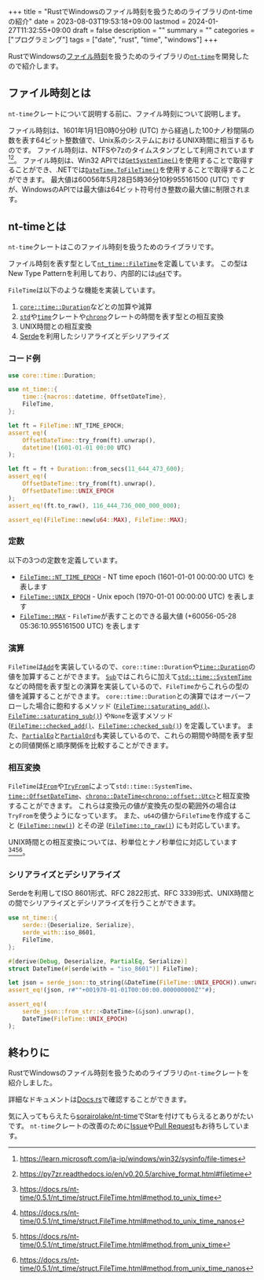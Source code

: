 +++
title = "RustでWindowsのファイル時刻を扱うためのライブラリのnt-timeの紹介"
date = 2023-08-03T19:53:18+09:00
lastmod = 2024-01-27T11:32:55+09:00
draft = false
description = ""
summary = ""
categories = ["プログラミング"]
tags = ["date", "rust", "time", "windows"]
+++

RustでWindowsの[ファイル時刻](https://learn.microsoft.com/ja-jp/windows/win32/sysinfo/file-times)を扱うためのライブラリの[`nt-time`](https://crates.io/crates/nt-time)を開発したので紹介します。

## ファイル時刻とは

`nt-time`クレートについて説明する前に、ファイル時刻について説明します。

ファイル時刻は、1601年1月1日0時0分0秒 (UTC) から経過した100ナノ秒間隔の数を表す64ビット整数値で、Unix系のシステムにおけるUNIX時間に相当するものです。
ファイル時刻は、NTFSや7zのタイムスタンプとして利用されています[^1][^2]。
ファイル時刻は、Win32 APIでは[`GetSystemTime()`](https://learn.microsoft.com/ja-jp/windows/win32/api/sysinfoapi/nf-sysinfoapi-getsystemtime)を使用することで取得することができ、.NETでは[`DateTime.ToFileTime()`](https://learn.microsoft.com/ja-jp/dotnet/api/system.datetime.tofiletime)を使用することで取得することができます。
最大値は60056年5月28日5時36分10秒955161500 (UTC) ですが、WindowsのAPIでは最大値は64ビット符号付き整数の最大値に制限されます。

## nt-timeとは

`nt-time`クレートはこのファイル時刻を扱うためのライブラリです。

ファイル時刻を表す型として[`nt_time::FileTime`](https://docs.rs/nt-time/0.5.1/nt_time/struct.FileTime.html)を定義しています。
この型はNew Type Patternを利用しており、内部的には[`u64`](https://doc.rust-lang.org/core/primitive.u64.html)です。

`FileTime`は以下のような機能を実装しています。

1. [`core::time::Duration`](https://doc.rust-lang.org/core/time/struct.Duration.html)などとの加算や減算
2. [`std`](https://doc.rust-lang.org/std/index.html)や[`time`](https://crates.io/crates/time)クレートや[`chrono`](https://crates.io/crates/chrono)クレートの時間を表す型との相互変換
3. UNIX時間との相互変換
4. [Serde](https://serde.rs/)を利用したシリアライズとデシリアライズ

### コード例

```rs
use core::time::Duration;

use nt_time::{
    time::{macros::datetime, OffsetDateTime},
    FileTime,
};

let ft = FileTime::NT_TIME_EPOCH;
assert_eq!(
    OffsetDateTime::try_from(ft).unwrap(),
    datetime!(1601-01-01 00:00 UTC)
);

let ft = ft + Duration::from_secs(11_644_473_600);
assert_eq!(
    OffsetDateTime::try_from(ft).unwrap(),
    OffsetDateTime::UNIX_EPOCH
);
assert_eq!(ft.to_raw(), 116_444_736_000_000_000);

assert_eq!(FileTime::new(u64::MAX), FileTime::MAX);
```

### 定数

以下の3つの定数を定義しています。

- [`FileTime::NT_TIME_EPOCH`](https://docs.rs/nt-time/0.5.1/nt_time/struct.FileTime.html#associatedconstant.NT_TIME_EPOCH) - NT time epoch (1601-01-01 00:00:00 UTC) を表します
- [`FileTime::UNIX_EPOCH`](https://docs.rs/nt-time/0.5.1/nt_time/struct.FileTime.html#associatedconstant.UNIX_EPOCH) - Unix epoch (1970-01-01 00:00:00 UTC) を表します
- [`FileTime::MAX`](https://docs.rs/nt-time/0.5.1/nt_time/struct.FileTime.html#associatedconstant.MAX) - `FileTime`が表すことのできる最大値 (+60056-05-28 05:36:10.955161500 UTC) を表します

### 演算

`FileTime`は[`Add`](https://doc.rust-lang.org/core/ops/trait.Add.html)を実装しているので、`core::time::Duration`や[`time::Duration`](https://docs.rs/time/0.3.23/time/struct.Duration.html)の値を加算することができます。
[`Sub`](https://doc.rust-lang.org/core/ops/trait.Sub.html)ではこれらに加えて[`std::time::SystemTime`](https://doc.rust-lang.org/std/time/struct.SystemTime.html)などの時間を表す型との演算を実装しているので、`FileTime`からこれらの型の値を減算することができます。
`core::time::Duration`との演算ではオーバーフローした場合に飽和するメソッド ([`FileTime::saturating_add()`](https://docs.rs/nt-time/0.5.1/nt_time/struct.FileTime.html#method.saturating_add)、[`FileTime::saturating_sub()`](https://docs.rs/nt-time/0.5.1/nt_time/struct.FileTime.html#method.saturating_sub)) や`None`を返すメソッド ([`FileTime::checked_add()`](https://docs.rs/nt-time/0.5.1/nt_time/struct.FileTime.html#method.checked_add)、[`FileTime::checked_sub()`](https://docs.rs/nt-time/0.5.1/nt_time/struct.FileTime.html#method.checked_sub)) を定義しています。
また、[`PartialEq`](https://doc.rust-lang.org/core/cmp/trait.PartialEq.html)と[`PartialOrd`](https://doc.rust-lang.org/core/cmp/trait.PartialOrd.html)も実装しているので、これらの期間や時間を表す型との同値関係と順序関係を比較することができます。

### 相互変換

`FileTime`は[`From`](https://doc.rust-lang.org/core/convert/trait.From.html)や[`TryFrom`](https://doc.rust-lang.org/core/convert/trait.TryFrom.html)によって`std::time::SystemTime`、[`time::OffsetDateTime`](https://docs.rs/time/0.3.23/time/struct.OffsetDateTime.html)、[`chrono::DateTime<chrono::offset::Utc>`](https://docs.rs/chrono/0.4.26/chrono/struct.DateTime.html)と相互変換することができます。
これらは変換元の値が変換先の型の範囲外の場合は`TryFrom`を使うようになっています。
また、`u64`の値から`FileTime`を作成すること ([`FileTime::new()`](https://docs.rs/nt-time/0.5.1/nt_time/struct.FileTime.html#method.new)) とその逆 ([`FileTime::to_raw()`](https://docs.rs/nt-time/0.5.1/nt_time/struct.FileTime.html#method.to_raw)) にも対応しています。

UNIX時間との相互変換については、秒単位とナノ秒単位に対応しています[^3][^4][^5][^6]。

### シリアライズとデシリアライズ

Serdeを利用してISO 8601形式、RFC 2822形式、RFC 3339形式、UNIX時間との間でシリアライズとデシリアライズを行うことができます。

```rs
use nt_time::{
    serde::{Deserialize, Serialize},
    serde_with::iso_8601,
    FileTime,
};

#[derive(Debug, Deserialize, PartialEq, Serialize)]
struct DateTime(#[serde(with = "iso_8601")] FileTime);

let json = serde_json::to_string(&DateTime(FileTime::UNIX_EPOCH)).unwrap();
assert_eq!(json, r#""+001970-01-01T00:00:00.000000000Z""#);

assert_eq!(
    serde_json::from_str::<DateTime>(&json).unwrap(),
    DateTime(FileTime::UNIX_EPOCH)
);
```

## 終わりに

RustでWindowsのファイル時刻を扱うためのライブラリの`nt-time`クレートを紹介しました。

詳細なドキュメントは[Docs.rs](https://docs.rs/nt-time)で確認することができます。

気に入ってもらえたら[sorairolake/nt-time](https://github.com/sorairolake/nt-time)でStarを付けてもらえるとありがたいです。
`nt-time`クレートの改善のために[Issue](https://github.com/sorairolake/nt-time/issues)や[Pull Request](https://github.com/sorairolake/nt-time/pulls)もお待ちしています。

[^1]: <https://learn.microsoft.com/ja-jp/windows/win32/sysinfo/file-times>
[^2]: <https://py7zr.readthedocs.io/en/v0.20.5/archive_format.html#filetime>
[^3]: <https://docs.rs/nt-time/0.5.1/nt_time/struct.FileTime.html#method.to_unix_time>
[^4]: <https://docs.rs/nt-time/0.5.1/nt_time/struct.FileTime.html#method.to_unix_time_nanos>
[^5]: <https://docs.rs/nt-time/0.5.1/nt_time/struct.FileTime.html#method.from_unix_time>
[^6]: <https://docs.rs/nt-time/0.5.1/nt_time/struct.FileTime.html#method.from_unix_time_nanos>
